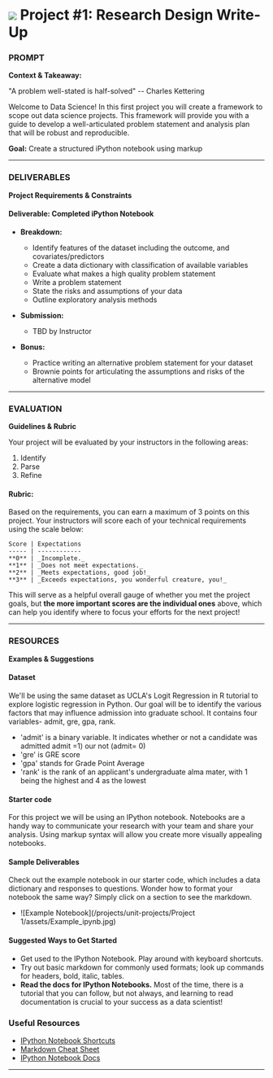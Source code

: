 # ![](https://ga-dash.s3.amazonaws.com/production/assets/logo-9f88ae6c9c3871690e33280fcf557f33.png) Project #1: Research Design Write-Up

### PROMPT
**Context & Takeaway:**

"A problem well-stated is half-solved" -- Charles Kettering

Welcome to Data Science! In this first project you will create a framework to scope out data science projects. This framework will provide you with a guide to develop a well-articulated problem statement and analysis plan that will be robust and reproducible.

**Goal:** Create a structured iPython notebook using markup

---
### DELIVERABLES
**Project Requirements & Constraints**

#### Deliverable: Completed iPython Notebook
- **Breakdown:**
    - Identify features of the dataset including the outcome, and covariates/predictors
    - Create a data dictionary with classification of available variables
    - Evaluate what makes a high quality problem statement
    - Write a problem statement
    - State the risks and assumptions of your data
    - Outline exploratory analysis methods

- **Submission:**
    - TBD by Instructor 

- **Bonus:**
    - Practice writing an alternative problem statement for your dataset
    - Brownie points for articulating the assumptions and risks of the alternative model

---
### EVALUATION
**Guidelines & Rubric** 

Your project will be evaluated by your instructors in the following areas:

1. Identify
2. Parse
3. Refine

#### Rubric:
Based on the requirements, you can earn a maximum of 3 points on this project. Your instructors will score each of your technical requirements using the scale below:

    Score | Expectations
    ----- | ------------
    **0** | _Incomplete._
    **1** | _Does not meet expectations._
    **2** | _Meets expectations, good job!_
    **3** | _Exceeds expectations, you wonderful creature, you!_

 This will serve as a helpful overall gauge of whether you met the project goals, but __the more important scores are the individual ones__ above, which can help you identify where to focus your efforts for the next project!

---
### RESOURCES
**Examples & Suggestions**

#### Dataset  
We'll be using the same dataset as UCLA's Logit Regression in R tutorial to explore logistic regression in Python. Our goal will be to identify the various factors that may influence admission into graduate school. It contains four variables- admit, gre, gpa, rank.

- 'admit' is a binary variable. It indicates whether or not a candidate was admitted admit =1) our not (admit= 0)
- 'gre' is GRE score
- 'gpa' stands for Grade Point Average
- 'rank' is the rank of an applicant's undergraduate alma mater, with 1 being the highest and 4 as the lowest

#### Starter code
For this project we will be using an IPython notebook. Notebooks are a handy way to communicate your research with your team and share your analysis. Using markup syntax will allow you create more visually appealing notebooks.

#### Sample Deliverables 
Check out the example notebook in our starter code, which includes a data dictionary and responses to questions. Wonder how to format your notebook the same way? Simply click on a section to see the markdown.
* ![Example Notebook](/projects/unit-projects/Project 1/assets/Example_ipynb.jpg)

#### Suggested Ways to Get Started
- Get used to the IPython Notebook. Play around with keyboard shortcuts.
- Try out basic markdown for commonly used formats; look up commands for headers, bold, italic, tables.
- **Read the docs for IPython Notebooks.** Most of the time, there is a tutorial that you can follow, but not always, and learning to read documentation is crucial to your success as a data scientist!

### Useful Resources
- [IPython Notebook Shortcuts](https://ipython.org/ipython-doc/1/interactive/notebook.html#keyboard-shortcuts)
- [Markdown Cheat Sheet](https://github.com/adam-p/markdown-here/wiki/Markdown-Cheatsheet)
- [IPython Notebook Docs](http://ipython.readthedocs.org/en/stable/)

---
